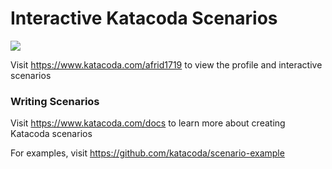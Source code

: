 # Interactive Katacoda Scenarios

[![](http://shields.katacoda.com/katacoda/afrid1719/count.svg)](https://www.katacoda.com/afrid1719 "Get your profile on Katacoda.com")

Visit https://www.katacoda.com/afrid1719 to view the profile and interactive scenarios

### Writing Scenarios
Visit https://www.katacoda.com/docs to learn more about creating Katacoda scenarios

For examples, visit https://github.com/katacoda/scenario-example
